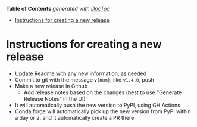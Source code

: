 <!-- START doctoc generated TOC please keep comment here to allow auto update -->
<!-- DON'T EDIT THIS SECTION, INSTEAD RE-RUN doctoc TO UPDATE -->
**Table of Contents**  *generated with [DocToc](https://github.com/thlorenz/doctoc)*

- [Instructions for creating a new release](#instructions-for-creating-a-new-release)

<!-- END doctoc generated TOC please keep comment here to allow auto update -->

# Instructions for creating a new release

* Update Readme with any new information, as needed
* Commit to git with the message `v{num}`, like `v1.4.0`, push
* Make a new release in Github
    * Add release notes based on the changes (best to use "Generate Release Notes" in the UI)
* It will automatically push the new version to PyPI, using GH Actions
* Conda forge will automatically pick up the new version from PyPI within a day or 2, and it automatically create a PR there
